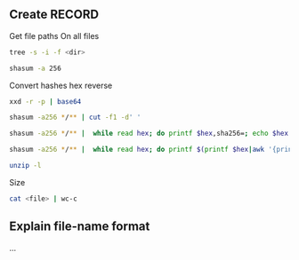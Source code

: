 ## Create RECORD
Get file paths
On all files
```sh
tree -s -i -f <dir>
```

```sh
shasum -a 256
```
Convert hashes
hex reverse
```sh
xxd -r -p | base64
```

```sh
shasum -a256 */** | cut -f1 -d' '
```

```sh
shasum -a256 */** |  while read hex; do printf $hex,sha256=; echo $hex | awk '{print $1}' |  xxd -r -p | base64;  done | awk '{print $2}'
```
```sh
shasum -a256 */** |  while read hex; do printf $(printf $hex|awk '{print $2}'),sha256=; printf $hex | awk '{print $1}' |  xxd -r -p | base64 | sed 's/.$//'|tr -d '\n'; echo ,$(printf $hex | awk '{print $2}'| xargs cat | wc -c| awk '{print $1}'); done
```



```sh
unzip -l
```

Size
```sh
cat <file> | wc-c
```

## Explain file-name format
...



